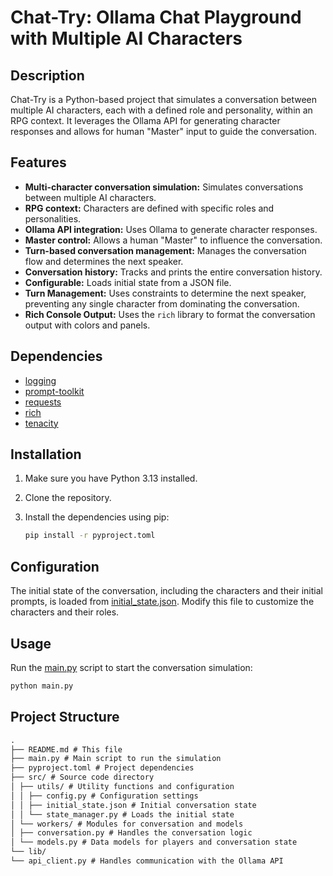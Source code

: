# Chat-Try: Ollama Chat Playground with Multiple AI Characters

## Description

Chat-Try is a Python-based project that simulates a conversation between multiple AI characters, each with a defined role and personality, within an RPG context. It leverages the Ollama API for generating character responses and allows for human "Master" input to guide the conversation.

## Features

- **Multi-character conversation simulation:** Simulates conversations between multiple AI characters.
- **RPG context:** Characters are defined with specific roles and personalities.
- **Ollama API integration:** Uses Ollama to generate character responses.
- **Master control:** Allows a human "Master" to influence the conversation.
- **Turn-based conversation management:** Manages the conversation flow and determines the next speaker.
- **Conversation history:** Tracks and prints the entire conversation history.
- **Configurable:** Loads initial state from a JSON file.
- **Turn Management:** Uses constraints to determine the next speaker, preventing any single character from dominating the conversation.
- **Rich Console Output:** Uses the `rich` library to format the conversation output with colors and panels.

## Dependencies

- [logging](https://docs.python.org/3/library/logging.html)
- [prompt-toolkit](https://python-prompt-toolkit.readthedocs.io/en/stable/)
- [requests](https://requests.readthedocs.io/en/latest/)
- [rich](https://rich.readthedocs.io/en/stable/)
- [tenacity](https://tenacity.readthedocs.io/)

## Installation

1.  Make sure you have Python 3.13 installed.
2.  Clone the repository.
3.  Install the dependencies using pip:

    ```bash
    pip install -r pyproject.toml
    ```

## Configuration

The initial state of the conversation, including the characters and their initial prompts, is loaded from [initial_state.json](http://_vscodecontentref_/2). Modify this file to customize the characters and their roles.

## Usage

Run the [main.py](http://_vscodecontentref_/3) script to start the conversation simulation:

```bash
python main.py
```

## Project Structure

```markdown
.
├── README.md # This file
├── main.py # Main script to run the simulation
├── pyproject.toml # Project dependencies
├── src/ # Source code directory
│ ├── utils/ # Utility functions and configuration
│ │ ├── config.py # Configuration settings
│ │ ├── initial_state.json # Initial conversation state
│ │ └── state_manager.py # Loads the initial state
│ └── workers/ # Modules for conversation and models
│ ├── conversation.py # Handles the conversation logic
│ └── models.py # Data models for players and conversation state
└── lib/
└── api_client.py # Handles communication with the Ollama API
```

